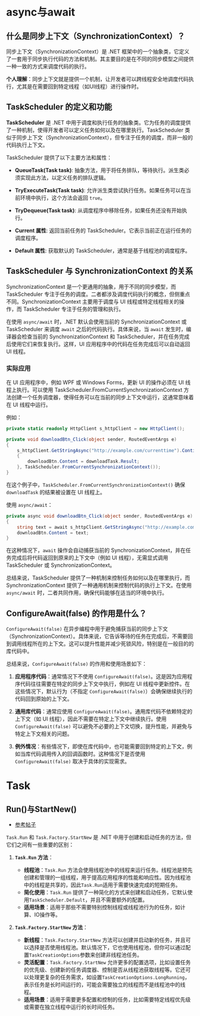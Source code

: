 # async与await

## 什么是同步上下文（SynchronizationContext）？

同步上下文（SynchronizationContext）是 .NET 框架中的一个抽象类，它定义了一套用于同步执行代码的方法和机制。其主要目的是在不同的同步模型之间提供一种一致的方式来调度代码的执行。

**个人理解**：同步上下文就是提供一个机制，让开发者可以跨线程安全地调度代码执行，尤其是在需要回到特定线程（如UI线程）进行操作时。



## TaskScheduler 的定义和功能

**TaskScheduler** 是 .NET 中用于调度和执行任务的抽象类。它为任务的调度提供了一种机制，使得开发者可以定义任务如何以及在哪里执行。TaskScheduler 类似于同步上下文（SynchronizationContext），但专注于任务的调度，而非一般的代码执行上下文。

TaskScheduler 提供了以下主要方法和属性：

- **QueueTask(Task task)**: 抽象方法，用于将任务排队，等待执行。派生类必须实现此方法，以定义任务的排队逻辑。

- **TryExecuteTask(Task task)**: 允许派生类尝试执行任务。如果任务可以在当前环境中执行，这个方法会返回 `true`。

- **TryDequeue(Task task)**: 从调度程序中移除任务，如果任务还没有开始执行。

- **Current 属性**: 返回当前任务的 TaskScheduler。它表示当前正在运行任务的调度程序。

- **Default 属性**: 获取默认的 TaskScheduler，通常是基于线程池的调度程序。



## TaskScheduler 与 SynchronizationContext 的关系

SynchronizationContext 是一个更通用的抽象，用于不同的同步模型，而 TaskScheduler 专注于任务的调度。二者都涉及调度代码执行的概念，但侧重点不同。SynchronizationContext 主要用于调度与 UI 线程或特定线程相关的操作，而 TaskScheduler 专注于任务的管理和执行。

在使用 `async/await` 时，.NET 默认会使用当前的 SynchronizationContext 或 TaskScheduler 来调度 `await` 之后的代码执行。具体来说，当 `await` 发生时，编译器会检查当前的 SynchronizationContext 和 TaskScheduler，并在任务完成后使用它们来恢复执行。这样，UI 应用程序中的代码在任务完成后可以自动返回 UI 线程。

### 实际应用

在 UI 应用程序中，例如 WPF 或 Windows Forms，更新 UI 的操作必须在 UI 线程上执行。可以使用 TaskScheduler.FromCurrentSynchronizationContext 方法创建一个任务调度器，使得任务可以在当前的同步上下文中运行，这通常意味着在 UI 线程中运行。

例如：

```csharp
private static readonly HttpClient s_httpClient = new HttpClient();

private void downloadBtn_Click(object sender, RoutedEventArgs e)
{
    s_httpClient.GetStringAsync("http://example.com/currenttime").ContinueWith(downloadTask =>
    {
        downloadBtn.Content = downloadTask.Result;
    }, TaskScheduler.FromCurrentSynchronizationContext());
}
```

在这个例子中，`TaskScheduler.FromCurrentSynchronizationContext()` 确保 `downloadTask` 的结果被设置在 UI 线程上。

使用 `async/await`：

```csharp
private async void downloadBtn_Click(object sender, RoutedEventArgs e)
{
    string text = await s_httpClient.GetStringAsync("http://example.com/currenttime");
    downloadBtn.Content = text;
}
```

在这种情况下，`await` 操作会自动捕获当前的 SynchronizationContext，并在任务完成后将代码返回到原来的上下文中（例如 UI 线程），无需显式调用 TaskScheduler 或 SynchronizationContext。

总结来说，TaskScheduler 提供了一种机制来控制任务如何以及在哪里执行，而 SynchronizationContext 提供了一种通用机制来控制代码的执行上下文。在使用 `async/await` 时，二者共同作用，确保代码能够在适当的环境中执行。

## ConfigureAwait(false) 的作用是什么？

`ConfigureAwait(false)` 在异步编程中用于避免捕获当前的同步上下文（SynchronizationContext）。具体来说，它告诉等待的任务在完成后，不需要回到调用线程所在的上下文。这可以提升性能并减少死锁风险，特别是在一般目的的库代码中。

总结来说，`ConfigureAwait(false)` 的作用和使用场景如下：

1. **应用程序代码**：通常情况下不使用 `ConfigureAwait(false)`。这是因为应用程序代码往往需要在特定的同步上下文中执行，例如在 UI 线程中更新控件。在这些情况下，默认行为（不指定 `ConfigureAwait(false)`）会确保继续执行的代码回到原始的上下文。

2. **通用库代码**：通常应使用 `ConfigureAwait(false)`。通用库代码不依赖特定的上下文（如 UI 线程），因此不需要在特定上下文中继续执行。使用 `ConfigureAwait(false)` 可以避免不必要的上下文切换，提升性能，并避免与特定上下文相关的问题。

3. **例外情况**：有些情况下，即使在库代码中，也可能需要回到特定的上下文，例如当库代码调用传入的回调函数时。这种情况下是否使用 `ConfigureAwait(false)` 取决于具体的实现需求。



# Task

## Run()与StartNew()

- [参考帖子](https://stackoverflow.com/questions/38423472/what-is-the-difference-between-task-run-and-task-factory-startnew)

`Task.Run` 和 `Task.Factory.StartNew` 是 .NET 中用于创建和启动任务的方法，但它们之间有一些重要的区别：

1. **`Task.Run` 方法**：
   - **线程池**：`Task.Run` 方法会使用线程池中的线程来运行任务。线程池是预先创建和管理的一组线程，用于提高应用程序的性能和响应性。因为线程池中的线程是共享的，因此`Task.Run`适用于需要快速完成的短期任务。
   - **简化使用**：`Task.Run` 提供了一种简化的方式来创建和启动任务，它默认使用`TaskScheduler.Default`，并且不需要额外的配置。
   - **适用场景**：适用于那些不需要特别控制线程或线程池行为的任务，如计算、IO操作等。

2. **`Task.Factory.StartNew` 方法**：
   - **新线程**：`Task.Factory.StartNew` 方法可以创建并启动新的任务，并且可以选择是否使用线程池。默认情况下，它也使用线程池，但你可以通过配置`TaskCreationOptions`参数来创建非线程池任务。
   - **灵活配置**：`Task.Factory.StartNew` 允许更多的配置选项，比如设置任务的优先级、创建新的任务调度器、控制是否从线程池获取线程等。它还可以处理更复杂的任务需求，如设置`TaskCreationOptions.LongRunning`，表示任务是长时间运行的，可能会需要独立的线程而不是线程池中的线程。
   - **适用场景**：适用于需要更多配置和控制的任务，比如需要特定线程优先级或需要在独立线程中运行的长时间任务。
